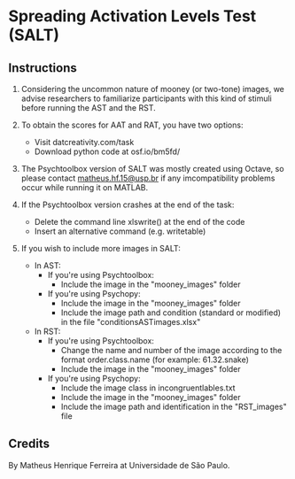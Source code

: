 # Spreading Activation Levels Test (SALT)

## Instructions


1. Considering the uncommon nature of mooney (or two-tone) images, we advise researchers to familiarize participants with this kind of stimuli before running the AST and the RST.

2. To obtain the scores for AAT and RAT, you have two options:
    - Visit datcreativity.com/task
    - Download python code at osf.io/bm5fd/


3. The Psychtoolbox version of SALT was mostly created using Octave, so please contact matheus.hf.15@usp.br if any imcompatibility problems occur while running it on MATLAB.


4. If the Psychtoolbox version crashes at the end of the task:
    - Delete the command line xlswrite() at the end of the code
    - Insert an alternative command (e.g. writetable)


5. If you wish to include more images in SALT: 
    - In AST:
      - If you're using Psychtoolbox:
        - Include the image in the "mooney_images" folder 
      - If you're using Psychopy:
        - Include the image in the "mooney_images" folder
        - Include the image path and condition (standard or modified) in the file "conditionsASTimages.xlsx"
    - In RST:
      - If you're using Psychtoolbox:
        - Change the name and number of the image according to the format order.class.name (for example: 61.32.snake)
        - Include the image in the "mooney_images" folder
      - If you're using Psychopy:
        - Include the image class in incongruentlables.txt
        - Include the image in the "mooney_images" folder
        - Include the image path and identification in the "RST_images" file   


## Credits

By Matheus Henrique Ferreira at Universidade de São Paulo.
